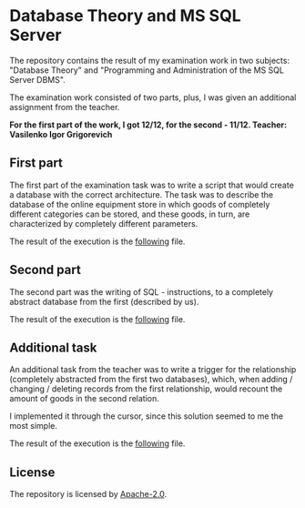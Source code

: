 # Database Theory and MS SQL Server

The repository contains the result of my examination work in two subjects: "Database Theory" and "Programming and Administration of the MS SQL Server DBMS".

The examination work consisted of two parts, plus, I was given an additional assignment from the teacher.

**For the first part of the work, I got 12/12, for the second - 11/12. Teacher: Vasilenko Igor Grigorevich**

## First part

The first part of the examination task was to write a script that would create a database with the correct architecture. The task was to describe the database of the online equipment store in which goods of completely different categories can be stored, and these goods, in turn, are characterized by completely different parameters.

The result of the execution is the [following](https://github.com/liannoi/exam-database/blob/master/scr/main-task/database.sql) file.

## Second part

The second part was the writing of SQL - instructions, to a completely abstract database from the first (described by us).

The result of the execution is the [following](https://github.com/liannoi/exam-database/blob/master/scr/main-task/queries.sql) file.

## Additional task

An additional task from the teacher was to write a trigger for the relationship (completely abstracted from the first two databases), which, when adding / changing / deleting records from the first relationship, would recount the amount of goods in the second relation.

I implemented it through the cursor, since this solution seemed to me the most simple.

The result of the execution is the [following](https://github.com/liannoi/exam-database/blob/master/scr/additional-task/trigger.sql) file.

## License

The repository is licensed by [Apache-2.0](https://github.com/liannoi/exam-database/blob/master/LICENSE).
